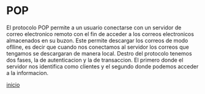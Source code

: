 # POP
El protocolo POP permite a un usuario conectarse con un servidor de correo electronico remoto con el fin de acceder a los correos electronicos almacenados en su buzon. Este permite descargar los correos de modo oflline, es decir que cuando nos conectamos al servidor los correos que tengamos se descargaran de manera local. Destro del protocolo tenemos dos fases, la de autenticacion y la de transaccion. El primero donde el servidor nos identifica como clientes y el segundo donde podemos acceder a la informacion.

[inicio](README.md)
